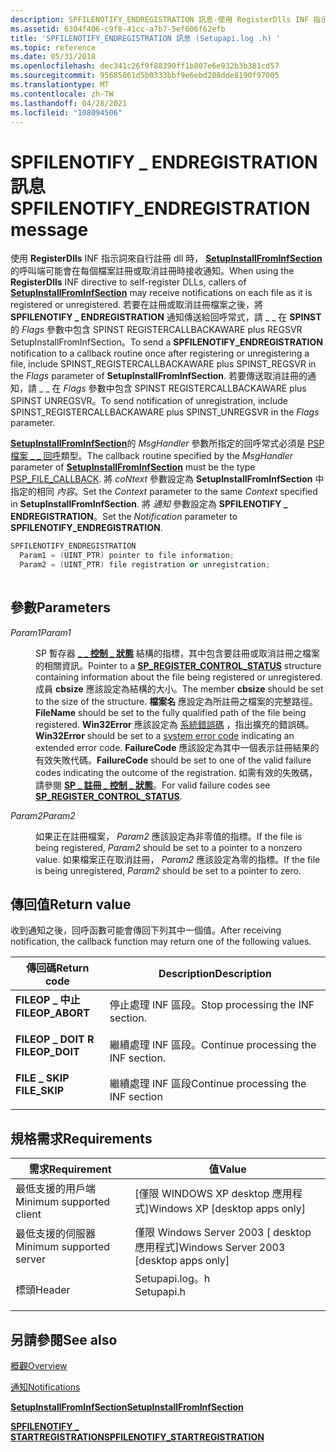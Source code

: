 ```yaml
---
description: SPFILENOTIFY_ENDREGISTRATION 訊息-使用 RegisterDlls INF 指示詞自行註冊 Dll 時，SetupInstallFromInfSection 的呼叫端可能會在每個檔案註冊或取消註冊時接收通知。
ms.assetid: 6304f406-c9f8-41cc-a7b7-5ef606f62efb
title: 'SPFILENOTIFY_ENDREGISTRATION 訊息 (Setupapi.log .h) '
ms.topic: reference
ms.date: 05/31/2018
ms.openlocfilehash: dec341c26f9f88390ff1b807e6e932b3b381cd57
ms.sourcegitcommit: 95685061d5b0333bbf9e6ebd208dde8190f97005
ms.translationtype: MT
ms.contentlocale: zh-TW
ms.lasthandoff: 04/28/2021
ms.locfileid: "108094506"
---
```

# <a name="spfilenotify_endregistration-message"></a><span data-ttu-id="ecae2-103">SPFILENOTIFY \_ ENDREGISTRATION 訊息</span><span class="sxs-lookup"><span data-stu-id="ecae2-103">SPFILENOTIFY\_ENDREGISTRATION message</span></span>

<span data-ttu-id="ecae2-104">使用 **RegisterDlls** INF 指示詞來自行註冊 dll 時， [**SetupInstallFromInfSection**](/windows/desktop/api/Setupapi/nf-setupapi-setupinstallfrominfsectiona) 的呼叫端可能會在每個檔案註冊或取消註冊時接收通知。</span><span class="sxs-lookup"><span data-stu-id="ecae2-104">When using the **RegisterDlls** INF directive to self-register DLLs, callers of [**SetupInstallFromInfSection**](/windows/desktop/api/Setupapi/nf-setupapi-setupinstallfrominfsectiona) may receive notifications on each file as it is registered or unregistered.</span></span> <span data-ttu-id="ecae2-105">若要在註冊或取消註冊檔案之後，將 **SPFILENOTIFY \_ ENDREGISTRATION** 通知傳送給回呼常式，請 \_ \_ 在 **SPINST** 的 *Flags* 參數中包含 SPINST REGISTERCALLBACKAWARE plus REGSVR SetupInstallFromInfSection。</span><span class="sxs-lookup"><span data-stu-id="ecae2-105">To send a **SPFILENOTIFY\_ENDREGISTRATION** notification to a callback routine once after registering or unregistering a file, include SPINST\_REGISTERCALLBACKAWARE plus SPINST\_REGSVR in the *Flags* parameter of **SetupInstallFromInfSection**.</span></span> <span data-ttu-id="ecae2-106">若要傳送取消註冊的通知，請 \_ \_ 在 *Flags* 參數中包含 SPINST REGISTERCALLBACKAWARE plus SPINST UNREGSVR。</span><span class="sxs-lookup"><span data-stu-id="ecae2-106">To send notification of unregistration, include SPINST\_REGISTERCALLBACKAWARE plus SPINST\_UNREGSVR in the *Flags* parameter.</span></span>

<span data-ttu-id="ecae2-107">[**SetupInstallFromInfSection**](/windows/desktop/api/Setupapi/nf-setupapi-setupinstallfrominfsectiona)的 *MsgHandler* 參數所指定的回呼常式必須是 [PSP 檔案 \_ \_ 回呼](/windows/win32/api/setupapi/nc-setupapi-psp_file_callback_a)類型。</span><span class="sxs-lookup"><span data-stu-id="ecae2-107">The callback routine specified by the *MsgHandler* parameter of [**SetupInstallFromInfSection**](/windows/desktop/api/Setupapi/nf-setupapi-setupinstallfrominfsectiona) must be the type [PSP\_FILE\_CALLBACK](/windows/win32/api/setupapi/nc-setupapi-psp_file_callback_a).</span></span> <span data-ttu-id="ecae2-108">將 *coNtext* 參數設定為 **SetupInstallFromInfSection** 中指定的相同 *內容*。</span><span class="sxs-lookup"><span data-stu-id="ecae2-108">Set the *Context* parameter to the same *Context* specified in **SetupInstallFromInfSection**.</span></span> <span data-ttu-id="ecae2-109">將 *通知* 參數設定為 **SPFILENOTIFY \_ ENDREGISTRATION**。</span><span class="sxs-lookup"><span data-stu-id="ecae2-109">Set the *Notification* parameter to **SPFILENOTIFY\_ENDREGISTRATION**.</span></span>


```C++
SPFILENOTIFY_ENDREGISTRATION
  Param1 = (UINT_PTR) pointer to file information;
  Param2 = (UINT_PTR) file registration or unregistration;
            
```



## <a name="parameters"></a><span data-ttu-id="ecae2-110">參數</span><span class="sxs-lookup"><span data-stu-id="ecae2-110">Parameters</span></span>

<dl> <dt>

<span data-ttu-id="ecae2-111">*Param1*</span><span class="sxs-lookup"><span data-stu-id="ecae2-111">*Param1*</span></span> 
</dt> <dd>

<span data-ttu-id="ecae2-112">SP 暫存器 [**\_ \_ 控制 \_ 狀態**](/windows/desktop/api/Setupapi/ns-setupapi-sp_register_control_statusa) 結構的指標，其中包含要註冊或取消註冊之檔案的相關資訊。</span><span class="sxs-lookup"><span data-stu-id="ecae2-112">Pointer to a [**SP\_REGISTER\_CONTROL\_STATUS**](/windows/desktop/api/Setupapi/ns-setupapi-sp_register_control_statusa) structure containing information about the file being registered or unregistered.</span></span> <span data-ttu-id="ecae2-113">成員 **cbsize** 應該設定為結構的大小。</span><span class="sxs-lookup"><span data-stu-id="ecae2-113">The member **cbsize** should be set to the size of the structure.</span></span> <span data-ttu-id="ecae2-114">**檔案名** 應設定為所註冊之檔案的完整路徑。</span><span class="sxs-lookup"><span data-stu-id="ecae2-114">**FileName** should be set to the fully qualified path of the file being registered.</span></span> <span data-ttu-id="ecae2-115">**Win32Error** 應該設定為 [系統錯誤碼](/windows/desktop/Debug/system-error-codes) ，指出擴充的錯誤碼。</span><span class="sxs-lookup"><span data-stu-id="ecae2-115">**Win32Error** should be set to a [system error code](/windows/desktop/Debug/system-error-codes) indicating an extended error code.</span></span> <span data-ttu-id="ecae2-116">**FailureCode** 應該設定為其中一個表示註冊結果的有效失敗代碼。</span><span class="sxs-lookup"><span data-stu-id="ecae2-116">**FailureCode** should be set to one of the valid failure codes indicating the outcome of the registration.</span></span> <span data-ttu-id="ecae2-117">如需有效的失敗碼，請參閱 [**SP \_ 註冊 \_ 控制 \_ 狀態**](/windows/desktop/api/Setupapi/ns-setupapi-sp_register_control_statusa)。</span><span class="sxs-lookup"><span data-stu-id="ecae2-117">For valid failure codes see [**SP\_REGISTER\_CONTROL\_STATUS**](/windows/desktop/api/Setupapi/ns-setupapi-sp_register_control_statusa).</span></span>

</dd> <dt>

<span data-ttu-id="ecae2-118">*Param2*</span><span class="sxs-lookup"><span data-stu-id="ecae2-118">*Param2*</span></span> 
</dt> <dd>

<span data-ttu-id="ecae2-119">如果正在註冊檔案， *Param2* 應該設定為非零值的指標。</span><span class="sxs-lookup"><span data-stu-id="ecae2-119">If the file is being registered, *Param2* should be set to a pointer to a nonzero value.</span></span> <span data-ttu-id="ecae2-120">如果檔案正在取消註冊， *Param2* 應該設定為零的指標。</span><span class="sxs-lookup"><span data-stu-id="ecae2-120">If the file is being unregistered, *Param2* should be set to a pointer to zero.</span></span>

</dd> </dl>

## <a name="return-value"></a><span data-ttu-id="ecae2-121">傳回值</span><span class="sxs-lookup"><span data-stu-id="ecae2-121">Return value</span></span>

<span data-ttu-id="ecae2-122">收到通知之後，回呼函數可能會傳回下列其中一個值。</span><span class="sxs-lookup"><span data-stu-id="ecae2-122">After receiving notification, the callback function may return one of the following values.</span></span>



| <span data-ttu-id="ecae2-123">傳回碼</span><span class="sxs-lookup"><span data-stu-id="ecae2-123">Return code</span></span>                                                                                  | <span data-ttu-id="ecae2-124">Description</span><span class="sxs-lookup"><span data-stu-id="ecae2-124">Description</span></span>                                     |
|----------------------------------------------------------------------------------------------|-------------------------------------------------|
| <dl> <span data-ttu-id="ecae2-125"><dt>**FILEOP \_ 中止**</dt></span><span class="sxs-lookup"><span data-stu-id="ecae2-125"><dt>**FILEOP\_ABORT**</dt></span></span> </dl> | <span data-ttu-id="ecae2-126">停止處理 INF 區段。</span><span class="sxs-lookup"><span data-stu-id="ecae2-126">Stop processing the INF section.</span></span><br/>     |
| <dl> <span data-ttu-id="ecae2-127"><dt>**FILEOP \_ DOIT R**</dt></span><span class="sxs-lookup"><span data-stu-id="ecae2-127"><dt>**FILEOP\_DOIT**</dt></span></span> </dl>  | <span data-ttu-id="ecae2-128">繼續處理 INF 區段。</span><span class="sxs-lookup"><span data-stu-id="ecae2-128">Continue processing the INF section.</span></span><br/> |
| <dl> <span data-ttu-id="ecae2-129"><dt>**FILE \_ SKIP**</dt></span><span class="sxs-lookup"><span data-stu-id="ecae2-129"><dt>**FILE\_SKIP**</dt></span></span> </dl>    | <span data-ttu-id="ecae2-130">繼續處理 INF 區段</span><span class="sxs-lookup"><span data-stu-id="ecae2-130">Continue processing the INF section</span></span><br/>  |



 

## <a name="requirements"></a><span data-ttu-id="ecae2-131">規格需求</span><span class="sxs-lookup"><span data-stu-id="ecae2-131">Requirements</span></span>



| <span data-ttu-id="ecae2-132">需求</span><span class="sxs-lookup"><span data-stu-id="ecae2-132">Requirement</span></span> | <span data-ttu-id="ecae2-133">值</span><span class="sxs-lookup"><span data-stu-id="ecae2-133">Value</span></span> |
|-------------------------------------|---------------------------------------------------------------------------------------|
| <span data-ttu-id="ecae2-134">最低支援的用戶端</span><span class="sxs-lookup"><span data-stu-id="ecae2-134">Minimum supported client</span></span><br/> | <span data-ttu-id="ecae2-135">\[僅限 WINDOWS XP desktop 應用程式\]</span><span class="sxs-lookup"><span data-stu-id="ecae2-135">Windows XP \[desktop apps only\]</span></span><br/>                                           |
| <span data-ttu-id="ecae2-136">最低支援的伺服器</span><span class="sxs-lookup"><span data-stu-id="ecae2-136">Minimum supported server</span></span><br/> | <span data-ttu-id="ecae2-137">僅限 Windows Server 2003 \[ desktop 應用程式\]</span><span class="sxs-lookup"><span data-stu-id="ecae2-137">Windows Server 2003 \[desktop apps only\]</span></span><br/>                                  |
| <span data-ttu-id="ecae2-138">標頭</span><span class="sxs-lookup"><span data-stu-id="ecae2-138">Header</span></span><br/>                   | <dl> <span data-ttu-id="ecae2-139"><dt>Setupapi.log。h</dt></span><span class="sxs-lookup"><span data-stu-id="ecae2-139"><dt>Setupapi.h</dt></span></span> </dl> |



## <a name="see-also"></a><span data-ttu-id="ecae2-140">另請參閱</span><span class="sxs-lookup"><span data-stu-id="ecae2-140">See also</span></span>

<dl> <dt>

[<span data-ttu-id="ecae2-141">概觀</span><span class="sxs-lookup"><span data-stu-id="ecae2-141">Overview</span></span>](overview.md)
</dt> <dt>

[<span data-ttu-id="ecae2-142">通知</span><span class="sxs-lookup"><span data-stu-id="ecae2-142">Notifications</span></span>](notifications.md)
</dt> <dt>

[<span data-ttu-id="ecae2-143">**SetupInstallFromInfSection**</span><span class="sxs-lookup"><span data-stu-id="ecae2-143">**SetupInstallFromInfSection**</span></span>](/windows/desktop/api/Setupapi/nf-setupapi-setupinstallfrominfsectiona)
</dt> <dt>

[<span data-ttu-id="ecae2-144">**SPFILENOTIFY \_ STARTREGISTRATION**</span><span class="sxs-lookup"><span data-stu-id="ecae2-144">**SPFILENOTIFY\_STARTREGISTRATION**</span></span>](spfilenotify-startregistration.md)
</dt> </dl>

 

